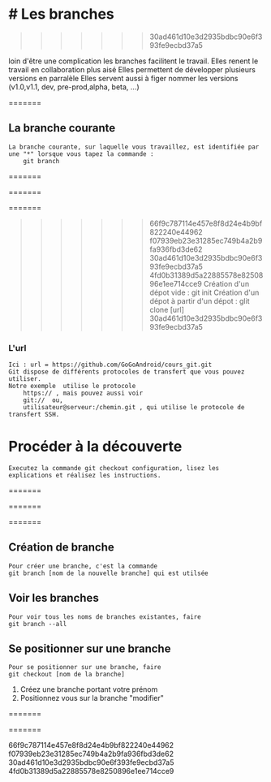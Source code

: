 
﻿# Les branches
=======
>>>>>>> 30ad461d10e3d2935bdbc90e6f393fe9ecbd37a5


loin d'être une complication les branches facilitent le travail.
	Elles renent le travail en collaboration plus aisé
	Elles permettent de développer plusieurs versions en parralèle
	Elles servent aussi à figer nommer les versions (v1.0,v1.1, dev, pre-prod,alpha, beta, ...)


=======
	

## La branche courante
	La branche courante, sur laquelle vous travaillez, est identifiée par une "*" lorsque vous tapez la commande :
		git branch 


=======



=======

=======
>>>>>>> 66f9c787114e457e8f8d24e4b9bf822240e44962
>>>>>>> f07939eb23e31285ec749b4a2b9fa936fbd3de62
>>>>>>> 30ad461d10e3d2935bdbc90e6f393fe9ecbd37a5
>>>>>>> 4fd0b31389d5a22885578e8250896e1ee714cce9
	Création d'un dépot vide : git init
	Création d'un dépot à partir d'un dépot : glit clone [url]
>>>>>>> 30ad461d10e3d2935bdbc90e6f393fe9ecbd37a5
	
### L'url
	Ici : url = https://github.com/GoGoAndroid/cours_git.git
	Git dispose de différents protocoles de transfert que vous pouvez utiliser. 
	Notre exemple  utilise le protocole 
		https:// , mais pouvez aussi voir
		git://  ou,
		utilisateur@serveur:/chemin.git , qui utilise le protocole de transfert SSH.
		

# Procéder à la découverte

	Executez la commande git checkout configuration, lisez les explications et réalisez les instructions.



=======

	
=======
	
	
	
	
=======
## Création de branche
	Pour créer une branche, c'est la commande 
	git branch [nom de la nouvelle branche] qui est utilsée

## Voir les branches
	Pour voir tous les noms de branches existantes, faire 
	git branch --all

## Se positionner sur une branche
	Pour se positionner sur une branche, faire
	git checkout [nom de la branche]

1. Créez une branche portant votre prénom
2. Positionnez vous sur la branche "modifier"


=======

=======


 66f9c787114e457e8f8d24e4b9bf822240e44962
 f07939eb23e31285ec749b4a2b9fa936fbd3de62
 30ad461d10e3d2935bdbc90e6f393fe9ecbd37a5
 4fd0b31389d5a22885578e8250896e1ee714cce9
